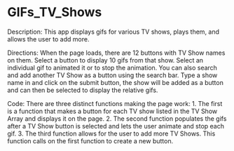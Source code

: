 # GIFs_TV_Shows
Description: This app displays gifs for various TV shows, plays them, and allows the user to add more.  

Directions: When the page loads, there are 12 buttons with TV Show names on them. Select a button to display 10 gifs from that show. Select an individual gif to animated it or to stop the animation. You can also search and add another TV Show as a button using the search bar. Type a show name in and click on the submit button, the show will be added as a button and can then be selected to display the relative gifs.

Code: There are three distinct functions making the page work:
    1. The first is a function that makes a button for each TV show listed in the TV Show Array and displays it on the page.
    2. The second function populates the gifs after a TV Show button is selected and lets the user animate and stop each gif.
    3. The third function allows for the user to add more TV Shows. This function calls on the first function to create a new button.

